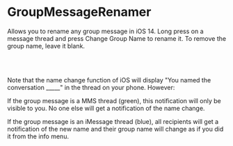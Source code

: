 # GroupMessageRenamer

Allows you to rename any group message in iOS 14.  Long press on a message thread and press Change Group Name to rename it.  To remove the group name, leave it blank.

<br>
<br>

Note that the name change function of iOS will display "You named the conversation _____" in the thread on your phone.  However:

If the group message is a MMS thread (green), this notification will only be visible to you.  No one else will get a notification of the name change.

If the group message is an iMessage thread (blue), all recipients will get a notification of the new name and their group name will change as if you did it from the info menu.